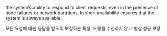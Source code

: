 the system’s ability to respond to client requests, even in the presence of node failures or network partitions.
In short availability ensures that the system is always available.

모든 요청에 대한 응답을 받도록 보장하는 특성.
오류를 수신하지 않고 항상 성공 보장.